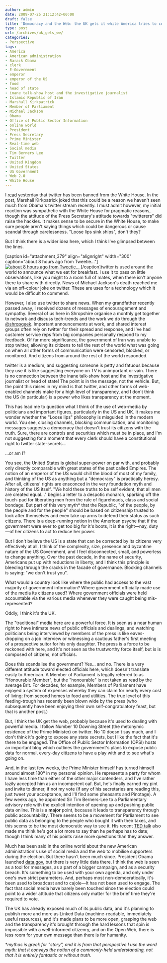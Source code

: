 ```yaml
---
author: admin
date: 2009-07-25 21:12:42+00:00
draft: false
title: 'Democracy and the Web: the UK gets it while America tries to control it.'
type: post
url: /archives/uk_gets_we/
categories:
- Perspective
tags:
- America
- American administration
- Barack Obama
- clerk
- E-Government
- emperor
- emperor of the US
- food
- head of state
- inane talk-show host and the investigative journalist
- Islamic Republic of Iran
- Marshall Kirkpatrick
- Member of Parliament
- Michael Jackson
- Obama
- Office of Public Sector Information
- online world
- President
- Press Secretary
- Prime Minister
- Real-time web
- Social media
- Tim Berners Lee
- Twitter
- United Kingdom
- United States
- US Government
- Web 2.0
- White House
---
```


I [read](http://zachbeauvais.com/wp-content/uploads/2009/07/twitter_banned_from_white_house.php) yesterday that twitter has been banned from the White House. In the post, Marshall Kirkpatrick joked that this could be a reason we haven't seen much from Obama's twitter stream recently. I must admit however, my initial reaction was sympathetic with the White House for pragmatic reasons, though the attitude of the Press Secretary's attitude towards "twitterers" did raise the hackles. It makes sense to be secure in the White House, to make sure people aren't saying things which could be dangerous or cause scandal through carelessness. "Loose lips sink ships", don't they?

But I think there is a wider idea here, which I think I've glimpsed between the lines.

[caption id="attachment_379" align="alignright" width="300" caption="about 8 hours ago from Tweetie..."][![about 8 hours ago from Tweetie...](http://zachbeauvais.com/wp-content/uploads/2015/09/Twitter-_-Zach-Beauvais_-HD-or-blue-ray-adverts-are-...-1_z6i81x-300x151.png)
](http://zachbeauvais.com/wp-content/uploads/2009/07/2836620732)[/caption]twitter is used around the world to announce what we eat for breakfast. I use it to pass on little observations, like you might to a room full of mates, when there isn't anyone there to share with directly. News of Michael Jackson's death reached me via an off-colour joke on twitter. These are uses for a technology which it would be difficult to commend.

However, I also use twitter to share news. When my grandfather recently passed away, I received dozens of messages of encouragement and sympathy. Several of us here in Shropshire organise a monthly get together to network and discuss tech-trends and the work we do through the [@shropgeek](http://zachbeauvais.com/wp-content/uploads/2009/07/shropgeek). Important announcements at work, and shared interest groups often rely on twitter for their spread and response, and I've had customer service reps from big companies personally respond to my feedback. Of far more significance, the government of Iran was unable to stop twitter, allowing its citizens to tell the rest of the world what was going on when all other forms of communication were censored, blocked, or monitored. And citizens from around the rest of the world responded.

twitter is a medium, and suggesting someone is petty and fatuous because they use it is like suggesting everyone on TV is unimportant or vain. There is no connection between the inane talk-show host and the investigative journalist or head of state! The point is in the message, not the vehicle. But, the point this raises in my mind is that twitter, and other forms of web-enabled channels make for a high level of transparency, and I don't think the US (in particular) is a power who likes transparency at the moment.

This has lead me to question what I think of the use of web-media by politicians and important figures, particularly in the US and UK. It makes me wonder whether the "Loose lips" philosophy is misguided in the modern world. You see, closing channels, blocking communication, and monitoring messages suggests a democracy that doesn't trust its citizens with the truth. Sure, there are controls and securities which must be in place, and I'm not suggesting for a moment that every clerk should have a constitutional right to twitter state-secrets...

...or am I?

You see, the United States is global super-power on par with, and probably only directly comparable with great states of the past called Empires. The notion of an emperor of the US would chill the blood of most of my family, and thinking of the US as anything but a "democracy" is practically heresy. After all, citizens' rights are ensconced in the very foundation myth and history of the US itself. "We hold these truths to be self evident, that all men are created equal..." begins a letter to a despotic monarch, sparking off the touch-pad for liberating men from the rule of figureheads, class and social bondage. But part of this very myth* that the Republic, "of the people, by the people and for the people" should be based on citizenship trusted to look after themselves and even take up arms to defend their status as such citizens. There is a deep-running notion in the American psyche that if the government were ever to get too big for it's boots, it is the right—nay, duty—of her citizens to act to reduce her power.

But I don't believe the US is a state that can be corrected by its citizens very effectively at all.  I think of the complexity, size, presence and byzantine nature of the US Government, and I feel disconnected, small, and powerless to change anything. Over the past decade, in the name of security, Americans put up with reductions in liberty, and I think this principle is bleeding through the cracks in the facade of governance. Blocking channels is saying: "we don't trust you".

What would a country look like where the public had access to the vast majority of government information? Where government officially made use of the media its citizens used? Where government officials were held accountable via the various media whenever they were caught being mis-represented?

Oddly, I think it's the UK.

The "traditional" media here are a powerful force. It is seen as a near human right to have intimate news of public officials and dealings, and watching politicians being interviewed by members of the press is like eaves-dropping on a job interview or witnessing a cautious father's first meeting of a prospective suitor for his only daughter. The press is a force to be reckoned with here, and it's not seen as the trustworthy force itself, but is is composed of citizens, not officials.

Does this scandalise the government? Yes... and no. There is a very different attitude toward elected officials here, which doesn't translate easily to American. A Member of Parliament is legally referred to as "Honourable Member", but the "honourable" is not taken as read by the average Brit. For decades, for example, Members of Parliament have enjoyed a system of expenses whereby they can claim for nearly every cost of living: from second homes to food and utilities. The true level of this feeding-trough has recently been blown wide by the press (who subsequently have been enjoying their own self-congratulatory feast, but that is another post.)

But, I think the UK get the web, probably because it's used to dealing with powerful media. I follow Number 10 Downing Street (the metonymic residence of the Prime Minister) on twitter. No 10 doesn't say much, and I don't think it's going to expose any state secrets, but I like the fact that it's there to be engaged. The Office of Public Sector Information (OPSI) hosts an important blog which outlines the government's plans to expose public data for normal, every-day citizens to have a play with and to see what's going on.

And, in the last few weeks, the Prime Minister himself has turned himself around almost 180º in my personal opinion. He represents a party for whom I have less time than either of the other major contenders, and I've rather lazily accepted him as an incompetent oaf. But, he's finally earned my pint and invite to dinner, if not my vote (if any of his secretaries are reading this, just tweet your acceptance, and I'll find some pheasants and Pinotage). A few weeks ago, he appointed Sir Tim Berners-Lee to a Parliamentary advisory role with the explicit intention of opening up and pushing public data online. This is a **major** point, because it leads to transparency through public accountability. There seems to be a movement for Parliament to see public data as belonging to the people who bought it with their taxes, and this seems to be the most democratic way to see it. His recent [TED talk](http://zachbeauvais.com/wp-content/uploads/2009/07/gordon_brown.html) also made me think he's got a lot more to say than he perhaps has to date; though I think many of his points raise more questions than they answer.

Much has been said in the online world about the new American administration's use of social media and the web to mobilise supporters during the election. But there hasn't been much since. President Obama launched [data.gov](http://zachbeauvais.com/wp-content/uploads/2009/07/www.data.gov), but there is very little data there. I think the web is seen as a tool for messages, as a part of a bigger campaign, and as a security breach. It's something to be used with your own agenda, and only under one's own strict parameters. And, perhaps most non-democratically, it's been used to broadcast and to cajole—It has not been used to engage. The fact that social media have barely been touched since the election could point to a wider attitude that citizens only matter for the brief time they're required to vote.

The UK has already exposed much of its public data, and it's planning to publish more and more as Linked Data (machine-readable, immediately useful resources), and it's made plans to be more open, grasping the web and the transparency it's brought through the hard lessons that spin is impossible with a well-informed citizenry, and on the Open Web, there is less room for your own message than there is for humanity.

*_mythos is greek for "story", and it is from that perspective I use the word _myth_: that it conveys the notion of a commonly-held understanding, not that it is entirely fantastic or without truth._
